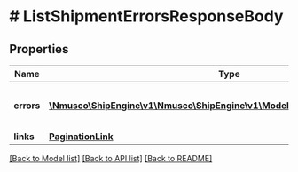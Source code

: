 # # ListShipmentErrorsResponseBody

## Properties

Name | Type | Description | Notes
------------ | ------------- | ------------- | -------------
**errors** | [**\Nmusco\ShipEngine\v1\Nmusco\ShipEngine\v1\Models\ShipmentResponseError[]**](ShipmentResponseError.md) | The errors associated with the shipment. | [readonly] 
**links** | [**PaginationLink**](PaginationLink.md) |  | [readonly] 

[[Back to Model list]](../../README.md#documentation-for-models) [[Back to API list]](../../README.md#documentation-for-api-endpoints) [[Back to README]](../../README.md)


